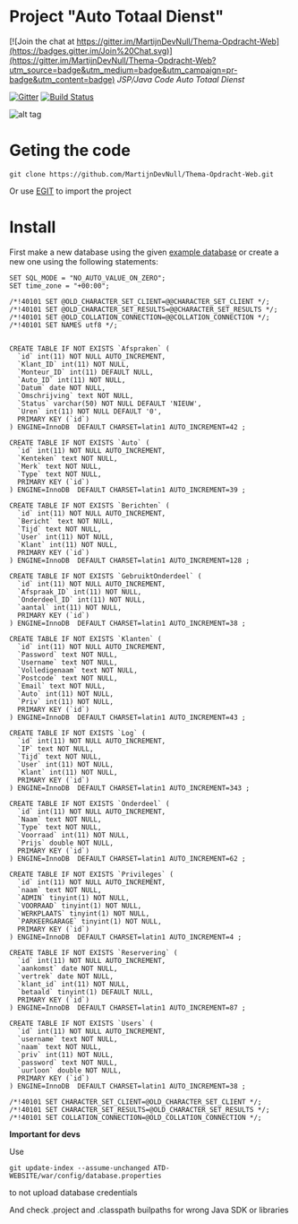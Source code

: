 # Project "Auto Totaal Dienst"

[![Join the chat at https://gitter.im/MartijnDevNull/Thema-Opdracht-Web](https://badges.gitter.im/Join%20Chat.svg)](https://gitter.im/MartijnDevNull/Thema-Opdracht-Web?utm_source=badge&utm_medium=badge&utm_campaign=pr-badge&utm_content=badge)
*JSP/Java Code Auto Totaal Dienst*

[![Gitter](https://badges.gitter.im/Join%20Chat.svg)](https://gitter.im/MartijnDevNull/Thema-Opdracht-Web?utm_source=badge&utm_medium=badge&utm_campaign=pr-badge&utm_content=body_badge) [![Build Status](https://travis-ci.org/MartijnDevNull/Thema-Opdracht-Web.svg?branch=master)](https://travis-ci.org/MartijnDevNull/Thema-Opdracht-Web)

![alt tag](https://i.imgur.com/O7eExDz.png)

# Geting the code
`git clone https://github.com/MartijnDevNull/Thema-Opdracht-Web.git`

Or use [EGIT](https://eclipse.org/egit/) to import the project

# Install
First make a new database using the given [example database](ATD-WEBSITE/setup/autototaaldienst.sql) or create a new one using the following statements:

```
SET SQL_MODE = "NO_AUTO_VALUE_ON_ZERO";
SET time_zone = "+00:00";

/*!40101 SET @OLD_CHARACTER_SET_CLIENT=@@CHARACTER_SET_CLIENT */;
/*!40101 SET @OLD_CHARACTER_SET_RESULTS=@@CHARACTER_SET_RESULTS */;
/*!40101 SET @OLD_COLLATION_CONNECTION=@@COLLATION_CONNECTION */;
/*!40101 SET NAMES utf8 */;


CREATE TABLE IF NOT EXISTS `Afspraken` (
  `id` int(11) NOT NULL AUTO_INCREMENT,
  `Klant_ID` int(11) NOT NULL,
  `Monteur_ID` int(11) DEFAULT NULL,
  `Auto_ID` int(11) NOT NULL,
  `Datum` date NOT NULL,
  `Omschrijving` text NOT NULL,
  `Status` varchar(50) NOT NULL DEFAULT 'NIEUW',
  `Uren` int(11) NOT NULL DEFAULT '0',
  PRIMARY KEY (`id`)
) ENGINE=InnoDB  DEFAULT CHARSET=latin1 AUTO_INCREMENT=42 ;

CREATE TABLE IF NOT EXISTS `Auto` (
  `id` int(11) NOT NULL AUTO_INCREMENT,
  `Kenteken` text NOT NULL,
  `Merk` text NOT NULL,
  `Type` text NOT NULL,
  PRIMARY KEY (`id`)
) ENGINE=InnoDB  DEFAULT CHARSET=latin1 AUTO_INCREMENT=39 ;

CREATE TABLE IF NOT EXISTS `Berichten` (
  `id` int(11) NOT NULL AUTO_INCREMENT,
  `Bericht` text NOT NULL,
  `Tijd` text NOT NULL,
  `User` int(11) NOT NULL,
  `Klant` int(11) NOT NULL,
  PRIMARY KEY (`id`)
) ENGINE=InnoDB  DEFAULT CHARSET=latin1 AUTO_INCREMENT=128 ;

CREATE TABLE IF NOT EXISTS `GebruiktOnderdeel` (
  `id` int(11) NOT NULL AUTO_INCREMENT,
  `Afspraak_ID` int(11) NOT NULL,
  `Onderdeel_ID` int(11) NOT NULL,
  `aantal` int(11) NOT NULL,
  PRIMARY KEY (`id`)
) ENGINE=InnoDB  DEFAULT CHARSET=latin1 AUTO_INCREMENT=38 ;

CREATE TABLE IF NOT EXISTS `Klanten` (
  `id` int(11) NOT NULL AUTO_INCREMENT,
  `Password` text NOT NULL,
  `Username` text NOT NULL,
  `Volledigenaam` text NOT NULL,
  `Postcode` text NOT NULL,
  `Email` text NOT NULL,
  `Auto` int(11) NOT NULL,
  `Priv` int(11) NOT NULL,
  PRIMARY KEY (`id`)
) ENGINE=InnoDB  DEFAULT CHARSET=latin1 AUTO_INCREMENT=43 ;

CREATE TABLE IF NOT EXISTS `Log` (
  `id` int(11) NOT NULL AUTO_INCREMENT,
  `IP` text NOT NULL,
  `Tijd` text NOT NULL,
  `User` int(11) NOT NULL,
  `Klant` int(11) NOT NULL,
  PRIMARY KEY (`id`)
) ENGINE=InnoDB  DEFAULT CHARSET=latin1 AUTO_INCREMENT=343 ;

CREATE TABLE IF NOT EXISTS `Onderdeel` (
  `id` int(11) NOT NULL AUTO_INCREMENT,
  `Naam` text NOT NULL,
  `Type` text NOT NULL,
  `Voorraad` int(11) NOT NULL,
  `Prijs` double NOT NULL,
  PRIMARY KEY (`id`)
) ENGINE=InnoDB  DEFAULT CHARSET=latin1 AUTO_INCREMENT=62 ;

CREATE TABLE IF NOT EXISTS `Privileges` (
  `id` int(11) NOT NULL AUTO_INCREMENT,
  `naam` text NOT NULL,
  `ADMIN` tinyint(1) NOT NULL,
  `VOORRAAD` tinyint(1) NOT NULL,
  `WERKPLAATS` tinyint(1) NOT NULL,
  `PARKEERGARAGE` tinyint(1) NOT NULL,
  PRIMARY KEY (`id`)
) ENGINE=InnoDB  DEFAULT CHARSET=latin1 AUTO_INCREMENT=4 ;

CREATE TABLE IF NOT EXISTS `Reservering` (
  `id` int(11) NOT NULL AUTO_INCREMENT,
  `aankomst` date NOT NULL,
  `vertrek` date NOT NULL,
  `klant_id` int(11) NOT NULL,
  `betaald` tinyint(1) DEFAULT NULL,
  PRIMARY KEY (`id`)
) ENGINE=InnoDB  DEFAULT CHARSET=latin1 AUTO_INCREMENT=87 ;

CREATE TABLE IF NOT EXISTS `Users` (
  `id` int(11) NOT NULL AUTO_INCREMENT,
  `username` text NOT NULL,
  `naam` text NOT NULL,
  `priv` int(11) NOT NULL,
  `password` text NOT NULL,
  `uurloon` double NOT NULL,
  PRIMARY KEY (`id`)
) ENGINE=InnoDB  DEFAULT CHARSET=latin1 AUTO_INCREMENT=38 ;

/*!40101 SET CHARACTER_SET_CLIENT=@OLD_CHARACTER_SET_CLIENT */;
/*!40101 SET CHARACTER_SET_RESULTS=@OLD_CHARACTER_SET_RESULTS */;
/*!40101 SET COLLATION_CONNECTION=@OLD_COLLATION_CONNECTION */;
```

**Important for devs**

Use 

`git update-index --assume-unchanged ATD-WEBSITE/war/config/database.properties` 

to not upload database credentials

And check .project and .classpath builpaths for wrong Java SDK or libraries
